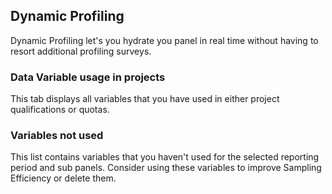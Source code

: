 ## Dynamic Profiling

Dynamic Profiling let's you hydrate you panel in real time without having to resort additional profiling surveys.

### Data Variable usage in projects
This tab displays all variables that you have used in either project qualifications or quotas.

### Variables not used
This list contains variables that you haven't used for the selected reporting period and sub panels. Consider using these variables to improve Sampling Efficiency
or delete them.
